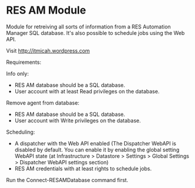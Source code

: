# RES AM Module

Module for retreiving all sorts of information from a RES Automation Manager SQL database. It's also possible to schedule jobs using the Web API.

Visit http://itmicah.wordpress.com

Requirements:

Info only:
* RES AM database should be a SQL database.
* User account with at least Read privileges on the database.

Remove agent from database:
* RES AM database should be a SQL database.
* User account with Write privileges on the database.

Scheduling:
* A dispatcher with the Web API enabled (The Dispatcher WebAPI is disabled by default. You can enable it by enabling the global setting WebAPI state (at Infrastructure > Datastore > Settings > Global Settings > Dispatcher WebAPI settings section)
* RES AM credentials with at least rights to schedule jobs.

Run the Connect-RESAMDatabase command first.
